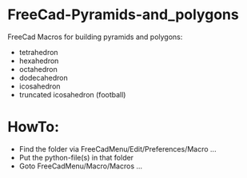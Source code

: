 # FreeCad-Pyramids-and_polygons
FreeCad Macros for building pyramids 
and polygons:
- tetrahedron
- hexahedron
- octahedron
- dodecahedron
- icosahedron
- truncated icosahedron (football)
# HowTo:
- Find the folder via FreeCadMenu/Edit/Preferences/Macro ...
- Put the python-file(s) in that folder
- Goto FreeCadMenu/Macro/Macros ...
